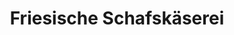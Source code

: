 ---
title: "Friesische Schafskäserei"
url: /tetenbuell/friesische-schafskaeserei/
shop: Hofladen
---